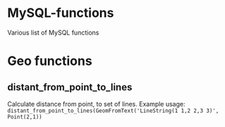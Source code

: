# MySQL-functions

Various list of MySQL functions

# Geo functions
## distant_from_point_to_lines
Calculate distance from point, to set of lines.
Example usage: `distant_from_point_to_lines(GeomFromText('LineString(1 1,2 2,3 3)', Point(2,1))`
